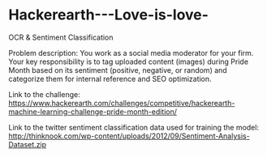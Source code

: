 # Hackerearth---Love-is-love-
OCR &amp; Sentiment Classification

Problem description: You work as a social media moderator for your firm. Your key responsibility is to tag uploaded content (images) during Pride Month based on its sentiment
(positive, negative, or random) and categorize them for internal reference and SEO optimization.

Link to the challenge: https://www.hackerearth.com/challenges/competitive/hackerearth-machine-learning-challenge-pride-month-edition/

Link to the twitter sentiment classification data used for training the model: http://thinknook.com/wp-content/uploads/2012/09/Sentiment-Analysis-Dataset.zip

